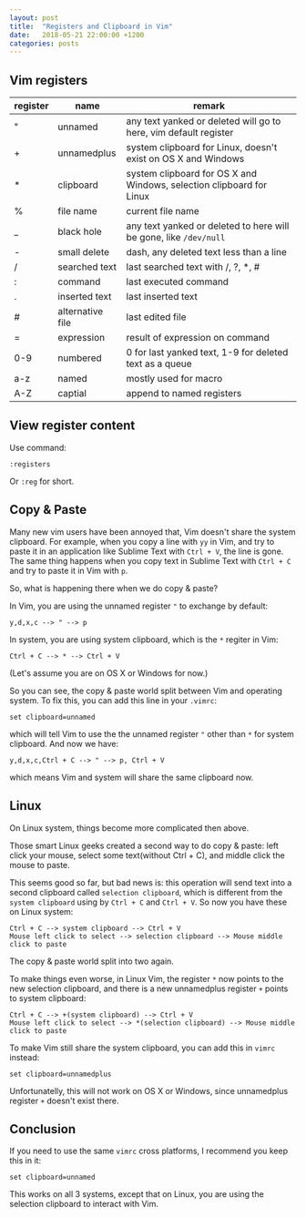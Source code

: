 ```yaml
---
layout: post
title:  "Registers and Clipboard in Vim"
date:   2018-05-21 22:00:00 +1200
categories: posts
---
```


## Vim registers

register | name | remark
---------|---------------|-------------------------
" | unnamed | any text yanked or deleted will go to here, vim default register
+ | unnamedplus | system clipboard for Linux, doesn't exist on OS X and Windows
* | clipboard  | system clipboard for OS X and Windows, selection clipboard for Linux
% | file name | current file name
_ | black hole | any text yanked or deleted to here will be gone, like `/dev/null`
- | small delete | dash, any deleted text less than a line
/ | searched text | last searched text with /, ?, *, #
: | command | last executed command
. | inserted text | last inserted text
# | alternative file | last edited file
= | expression | result of expression on command
0-9 | numbered | 0 for last yanked text, 1-9 for deleted text as a queue
a-z | named | mostly used for macro
A-Z | captial | append to named registers


## View register content
Use command:

    :registers

Or `:reg` for short.

## Copy & Paste

Many new vim users have been annoyed that, Vim doesn't share the system clipboard.
For example, when you copy a line with `yy` in Vim, and try to paste it in an application like Sublime Text with `Ctrl + V`, the line is gone. The same thing happens when you copy text in Sublime Text with `Ctrl + C` and try to paste it in Vim with `p`.

So, what is happening there when we do copy & paste?

In Vim, you are using the unnamed register `"` to exchange by default:

    y,d,x,c --> " --> p

In system, you are using system clipboard, which is the `*` regiter in Vim:

    Ctrl + C --> * --> Ctrl + V

(Let's assume you are on OS X or Windows for now.)

So you can see, the copy & paste world split between Vim and operating system. To fix this, you can add this line in your `.vimrc`:

    set clipboard=unnamed

which will tell Vim to use the the unnamed register `"` other than `*` for system clipboard. And now we have:

    y,d,x,c,Ctrl + C --> " --> p, Ctrl + V

which means Vim and system will share the same clipboard now.

## Linux

On Linux system, things become more complicated then above.

Those smart Linux geeks created a second way to do copy & paste: left click your mouse, select some text(without Ctrl + C), and middle click the mouse to paste.

This seems good so far, but bad news is: this operation will send text into a second clipboard called `selection clipboard`, which is different from the `system clipboard` using by `Ctrl + C` and `Ctrl + V`. So now you have these on Linux system:

    Ctrl + C --> system clipboard --> Ctrl + V
    Mouse left click to select --> selection clipboard --> Mouse middle click to paste

The copy & paste world split into two again.

To make things even worse, in Linux Vim, the register `*` now points to the new selection clipboard, and there is a new unnamedplus register `+` points to system clipboard:

    Ctrl + C --> +(system clipboard) --> Ctrl + V
    Mouse left click to select --> *(selection clipboard) --> Mouse middle click to paste

To make Vim still share the system clipboard, you can add this in `vimrc` instead:

    set clipboard=unnamedplus

Unfortunatelly, this will not work on OS X or Windows, since unnamedplus register `+` doesn't exist there.

## Conclusion

If you need to use the same `vimrc` cross platforms, I recommend you keep this in it:

    set clipboard=unnamed

This works on all 3 systems, except that on Linux, you are using the selection clipboard to interact with Vim.
